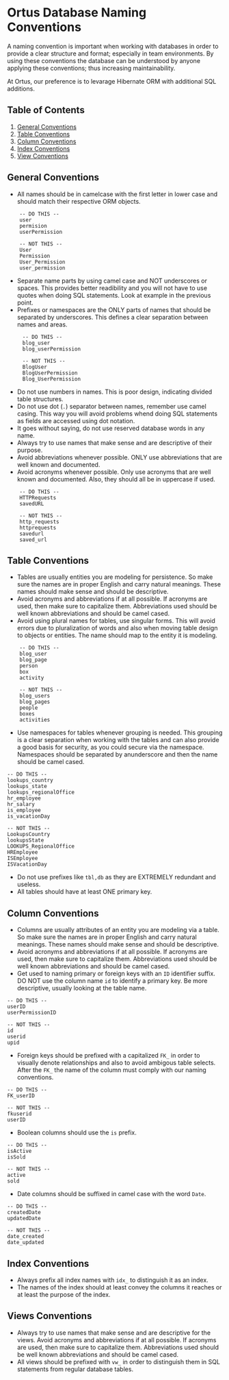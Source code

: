 # Ortus Database Naming Conventions


A naming convention is important when working with databases in order to provide a clear structure and format; especially in team environments. By using these conventions the database can be understood by anyone applying these conventions; thus increasing maintainability.

At Ortus, our preference is to levarage Hibernate ORM with additional SQL additions.

## <a name='TOC'>Table of Contents</a>

  1. [General Conventions](#general)
  1. [Table Conventions](#tables)
  1. [Column Conventions](#columns)
  1. [Index Conventions](#indexes)
  1. [View Conventions](#views)


## <a name="general">General Conventions</a>

-   All names should be in camelcase with the first letter in lower case and should match their respective ORM objects.

```
    -- DO THIS --
    user
    permision
    userPermission

    -- NOT THIS --
    User
    Permission
    User_Permission
    user_permission
```

-   Separate name parts by using camel case and NOT underscores or spaces. This provides better readibility and you will not have to use quotes when doing SQL statements. Look at example in the previous point.
-   Prefixes or namespaces are the ONLY parts of names that should be separated by underscores. This defines a clear separation between names and areas.

```
     -- DO THIS --
     blog_user
     blog_userPermission
     
     -- NOT THIS --
     BlogUser
     BlogUserPermission
     Blog_UserPermission
```

-   Do not use numbers in names. This is poor design, indicating divided table structures.
-   Do not use dot (`.`) separator between names, remember use camel casing. This way you will avoid problems whend doing SQL statements as fields are accessed using dot notation.
-   It goes without saying, do not use reserved database words in any name.
-   Always try to use names that make sense and are descriptive of their purpose.
-   Avoid abbreviations whenever possible. ONLY use abbreviations that are well known and documented.
-   Avoid acronyms whenever possible. Only use acronyms that are well known and documented. Also, they should all be in uppercase if used.

```
    -- DO THIS --
    HTTPRequests
    savedURL

    -- NOT THIS --
    http_requests
    httprequests
    savedurl
    saved_url
```

## <a name="tables">Table Conventions</a>

-   Tables are usually entities you are modeling for persistence. So make sure the names are in proper English and carry natural meanings. These names should make sense and should be descriptive.
-   Avoid acronyms and abbreviations if at all possible. If acronyms are used, then make sure to capitalize them. Abbreviations used should be well known abbreviations and should be camel cased.
-   Avoid using plural names for tables, use singular forms. This will avoid errors due to pluralization of words and also when moving table design to objects or entities. The name should map to the entity it is modeling.

```
    -- DO THIS --
    blog_user
    blog_page
    person
    box
    activity

    -- NOT THIS --
    blog_users
    blog_pages
    people
    boxes
    activities
```

-   Use namespaces for tables whenever grouping is needed. This grouping is a clear separation when working with the tables and can also provide a good basis for security, as you could secure via the namespace. Namespaces should be separated by anunderscore and then the name should be camel cased.

```
-- DO THIS --
lookups_country
lookups_state
lookups_regionalOffice
hr_employee
hr_salary
is_employee
is_vacationDay

-- NOT THIS --
LookupsCountry
lookupsState
LOOKUPS_RegionalOffice
HREmployee
ISEmployee
ISVacationDay
```

* Do not use prefixes like `tbl,db` as they are EXTREMELY redundant and useless.
* All tables should have at least ONE primary key.


## <a name="columns">Column Conventions</a>

* Columns are usually attributes of an entity you are modeling via a table. So make sure the names are in proper English and carry natural meanings. These names should make sense and should be descriptive.
* Avoid acronyms and abbreviations if at all possible. If acronyms are used, then make sure to capitalize them. Abbreviations used should be well known abbreviations and should be camel cased.
* Get used to naming primary or foreign keys with an `ID` identifier suffix. DO NOT use the column name `id` to identify a primary key. Be more descriptive, usually looking at the table name.

```
-- DO THIS --
userID
userPermissionID

-- NOT THIS --
id
userid
upid
```

* Foreign keys should be prefixed with a capitalized `FK_` in order to visually denote relationships and also to avoid ambigous table selects. After the `FK_` the name of the column must comply with our naming conventions.
```
-- DO THIS --
FK_userID

-- NOT THIS --
fkuserid
userID
```

* Boolean columns should use the `is` prefix.
```
-- DO THIS --
isActive
isSold

-- NOT THIS --
active
sold
```

* Date columns should be suffixed in camel case with the word `Date`.
```
-- DO THIS --
createdDate
updatedDate

-- NOT THIS --
date_created
date_updated
```



## <a name="indexes">Index Conventions</a>

* Always prefix all index names with `idx_` to distinguish it as an index.
* The names of the index should at least convey the columns it reaches or at least the purpose of the index.

## <a name="views">Views Conventions</a>

* Always try to use names that make sense and are descriptive for the views. Avoid acronyms and abbreviations if at all possible. If acronyms are used, then make sure to capitalize them. Abbreviations used should be well known abbreviations and should be camel cased. 
* All views should be prefixed with `vw_` in order to distinguish them in SQL statements from regular database tables.
